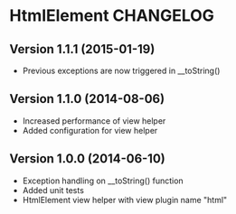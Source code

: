 # HtmlElement CHANGELOG

## Version 1.1.1 (2015-01-19)

* Previous exceptions are now triggered in __toString()

## Version 1.1.0 (2014-08-06)

* Increased performance of view helper
* Added configuration for view helper

## Version 1.0.0 (2014-06-10)

* Exception handling on __toString() function
* Added unit tests
* HtmlElement view helper with view plugin name "html"
